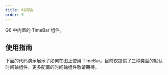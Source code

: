 ```yaml
---
title: 时间轴
order: 5
---
```


G6 中内置的 TimeBar 组件。

## 使用指南

下面的代码演示展示了如何在图上使用 TimeBar。目前仅提供了三种类型的默认时间轴组件，更多配置的时间轴组件敬请期待。
